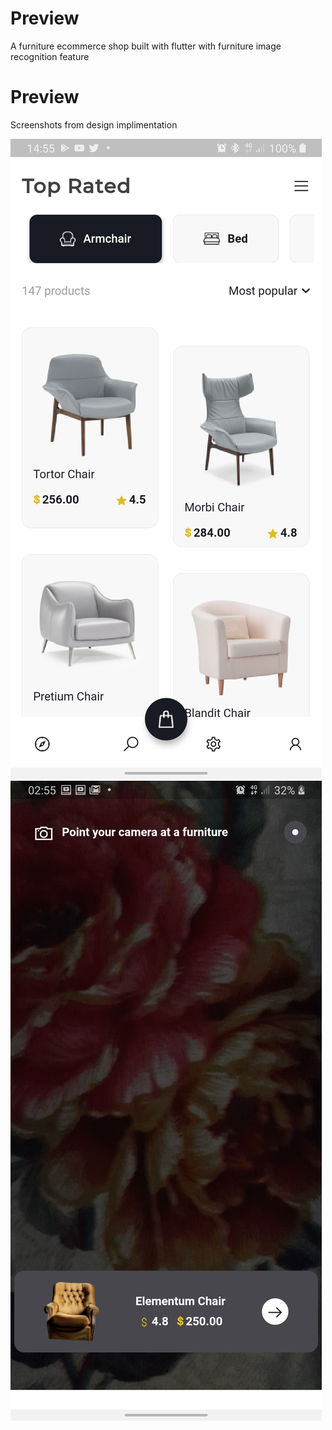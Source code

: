 # Preview
A furniture ecommerce shop built with flutter
with furniture image recognition feature


# Preview

Screenshots from design implimentation


![alt text](/assets/preview1.jpg)
![alt text](/assets/preview2.jpg)